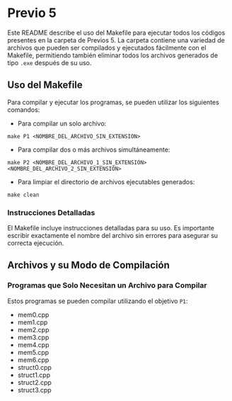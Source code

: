 # Previo 5

Este README describe el uso del Makefile para ejecutar todos los códigos presentes en la carpeta de Previos 5. La carpeta contiene una variedad de archivos que pueden ser compilados y ejecutados fácilmente con el Makefile, permitiendo también eliminar todos los archivos generados de tipo `.exe` después de su uso.

## Uso del Makefile

Para compilar y ejecutar los programas, se pueden utilizar los siguientes comandos:

- Para compilar un solo archivo:
```
make P1 <NOMBRE_DEL_ARCHIVO_SIN_EXTENSIÓN>
```

- Para compilar dos o más archivos simultáneamente:
```
make P2 <NOMBRE_DEL_ARCHIVO_1_SIN_EXTENSIÓN> <NOMBRE_DEL_ARCHIVO_2_SIN_EXTENSIÓN>
```

- Para limpiar el directorio de archivos ejecutables generados:
```
make clean
```


### Instrucciones Detalladas

El Makefile incluye instrucciones detalladas para su uso. Es importante escribir exactamente el nombre del archivo sin errores para asegurar su correcta ejecución.

## Archivos y su Modo de Compilación

### Programas que Solo Necesitan un Archivo para Compilar

Estos programas se pueden compilar utilizando el objetivo `P1`:

- mem0.cpp
- mem1.cpp
- mem2.cpp
- mem3.cpp
- mem4.cpp
- mem5.cpp
- mem6.cpp
- struct0.cpp
- struct1.cpp
- struct2.cpp
- struct3.cpp